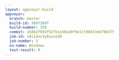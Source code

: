 ```yaml
---
layout: appveyor-build
appveyor:
  branch: master
  build-id: 30973897
  build-number: 359
  commit: 16db2f655f92fb1e58ed9f9e11fd6833e679037f
  job-id: x8i1dxv3y8yuve20
  job-number: 3
  os-name: Windows
  test-result: 0
---
```

